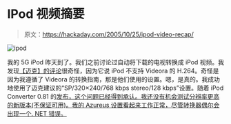 # IPod 视频摘要

> 原文：<https://hackaday.com/2005/10/25/ipod-video-recap/>

![ipod](img/25dfc02e7e6d6f32ba7f5884f6129611.png)

我的 5G iPod 昨天到了。我们之前讨论过自动将下载的电视转换成 iPod 视频。我发现[【迈克】的评论](http://www.hackaday.com/entry/1234000100064041/#c534629)很奇怪，因为它说 iPod 不支持 Videora 的 H.264。奇怪是因为我遵循了 Videora 的转换指南，那是他们使用的设置。嗯，是真的。我成功地使用了迈克建议的“SP/320×240/768 kbps stereo/128 kbps”设置。随着 iPod Converter 0.81 的[发布，这个问题已经得到承认。我还没有机会测试分辨率更高的新版本(不保证可用)。我的 Azureus 设置看起来工作正常，尽管转换器偶尔会出现一个. NET 错误。](http://www.pspvideo9.com/forums/viewtopic.php?t=2204)